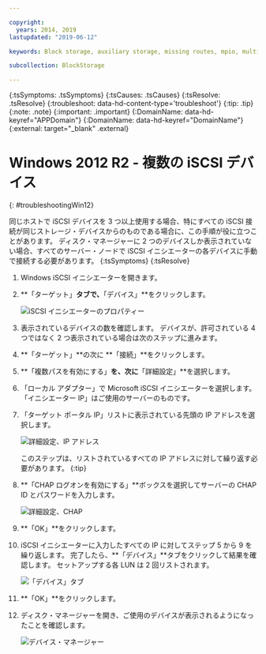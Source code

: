 ```yaml
---

copyright:
  years: 2014, 2019
lastupdated: "2019-06-12"

keywords: Block storage, auxiliary storage, missing routes, mpio, multipath, windows, troubleshooting

subcollection: BlockStorage

---
```

{:tsSymptoms: .tsSymptoms}
{:tsCauses: .tsCauses}
{:tsResolve: .tsResolve}
{:troubleshoot: data-hd-content-type='troubleshoot'}
{:tip: .tip}
{:note: .note}
{:important: .important}
{:DomainName: data-hd-keyref="APPDomain"}
{:DomainName: data-hd-keyref="DomainName"}
{:external: target="_blank" .external}

# Windows 2012 R2 - 複数の iSCSI デバイス
{: #troubleshootingWin12}

同じホストで iSCSI デバイスを 3 つ以上使用する場合、特にすべての iSCSI 接続が同じストレージ・デバイスからのものである場合に、この手順が役に立つことがあります。
ディスク・マネージャーに 2 つのデバイスしか表示されていない場合、すべてのサーバー・ノードで iSCSI イニシエーターの各デバイスに手動で接続する必要があります。
{:tsSymptoms}
{:tsResolve}


1. Windows iSCSI イニシエーターを開きます。
2. **「ターゲット」**タブで、**「デバイス」**をクリックします。

   ![iSCSI イニシエーターのプロパティー](/images/win12-ts1.png)
3. 表示されているデバイスの数を確認します。 デバイスが、許可されている 4 つではなく 2 つ表示されている場合は次のステップに進みます。
4. **「ターゲット」**の次に **「接続」**をクリックします。
5. **「複数パスを有効にする」**を、次に**「詳細設定」**を選択します。
6. 「ローカル アダプター」で Microsoft iSCSI イニシエーターを選択します。 「イニシエーター IP」はご使用のサーバーのものです。
7. 「ターゲット ポータル IP」リストに表示されている先頭の IP アドレスを選択します。

   ![詳細設定、IP アドレス](/images/win12-ts3.png)

   このステップは、リストされているすべての IP アドレスに対して繰り返す必要があります。
   {:tip}

8. **「CHAP ログオンを有効にする」**ボックスを選択してサーバーの CHAP ID とパスワードを入力します。

   ![詳細設定、CHAP](/images/win12-ts4.png)
9. **「OK」**をクリックします。
10. iSCSI イニシエーターに入力したすべての IP に対してステップ 5 から 9 を繰り返します。 完了したら、**「デバイス」**タブをクリックして結果を確認します。 セットアップする各 LUN は 2 回リストされます。

    ![「デバイス」タブ](/images/win12-ts5.png)
11. **「OK」**をクリックします。
12. ディスク・マネージャーを開き、ご使用のデバイスが表示されるようになったことを確認します。

    ![デバイス・マネージャー](/images/win12-ts6.png)

